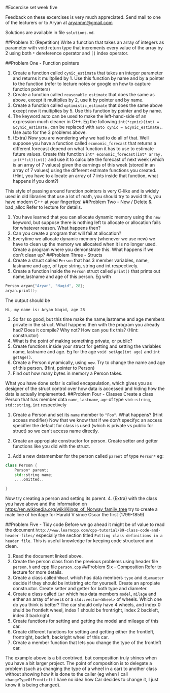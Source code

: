 #Excercise set week five

Feedback on these excercises is very much appreciated. Send mail to one of the lecturers or to Aryan at aryannm@gmail.com

Solutions are available in file `solutions.md`.

##Problem X: (Repetition)
Write a function that takes an array of integers as parameter with void return type that increments every value of the array by 2 using both `*` dereference operator and `[]` index operator.

##Problem One - Function pointers
1. Create a function called `cynic_estimate` that takes an integer parameter and returns it mulitplied by 1. Use this function by name and by a pointer to the function (refer to lecture notes or google on how to capture function pointers)
2. Create a function called `reasonable_estimate` that does the same as above, except it multiplies by 2, use it by pointer and by name.
3. Create a function called `optimistic_estimate` that does the same above except now it multiplies by 5. Use this function by pointer and by name.
4. The keyword auto can be used to make the left-hand-side of an expression much cleaner in C++. Eg the following
`int(*cynic)(int) = &cynic_estimate;` can be replaced with
`auto cynic = &cynic_estimate;`. Use auto for the 3 problems above.
5. (Extra) Now you are wondering why we had to do all of that. Well suppose you have a function called `economic_forecast` that returns a different forecast depend on what function it has to use to estimate future values.
Create this function `int* economic_forecast(int* array, int(*fct)(int))` and use it to calculate the forecast of next week (which is an array of 7 values) given the earnings of this week (stored in an array of 7 values) using the different estimate functions you created. (Hint, you have to allocate an array of 7 ints inside that function, what happens if you dont?)

This style of passing around function pointers is very C-like and is widely used in old libraries that use a lot of math, you should try to avoid this, you have modern C++ at your fingertips!
##Problem Two - New / Delete  & bad_alloc
Refer to lecture for details.
1. You have learned that you can allocate dynamic memory using the `new` keyword, but suppose there is nothing left to allocate or allocation fails for whatever reason. What happens then?
2. Can you create a program that will fail at allocation?
3. Everytime we allocate dynamic memory (whenever we use new) we have to clean up the memory we allocated when it is no longer used. Create a program where you demonstrate this. What happens if we don't clean up?
##Problem Three - Structs
1. Create a struct called `Person` that has 3 member variables, name, lastname and age, of type string, string and int respectively.
2. Create a function inside the `Person` struct called `print()` that prints out name,lastname and age of this person. Eg with 
```c++
Person aryan{"Aryan", "Naqid", 28};
aryan.print();
```
The output should be 
```
Hi, my name is: Aryan Naqid, age 28
```
3. So far so good, but this time make the name,lastname and age members private in the struct. What happens then with the program you already had? Does it compile? Why not? How can you fix this? (Hint: constructor)
4. What is the point of making something private, or public?
5. Create functions inside your struct for getting and setting the variables name, lastname and age. Eg for the age
`void setAge(int age)` and `int getAge()`.
6. Create a Person dynamically, using `new`. Try to change the name and age of this person. (Hint, pointer to Person)
7. Find out how many bytes in memory a Person takes.

What you have done sofar is called encapsulation, which gives you as designer of the struct control over how data is accessed and hiding how the data is actually implemented.
##Problem Four - Classes
Create a class Person that has member data `name`, `lastname`, `age` of type `std::string`, `std::string`, `int` respectively
1. Create a Person and set its `name` member to `"Foo"`. What happens? (Hint access modifier)
Now that we know that if we don't specifyc an access specifier the default for class is used (which is private vs public for struct) so we can't access name directly.

2. Create an appropiate constructor for person. Create setter and getter functions like you did with the struct.
3. Add a new datamember for the person called `parent` of type `Person*` eg:
```c++
class Person {
	Person* parent;
	std::string name;
	....omitted..

}
```
Now try creating a person and setting its parent.
4. (Extra) with the class you have above and the information on https://en.wikipedia.org/wiki/Kings_of_Norway_family_tree try to create a male line of heritage for Harald V since Oscar the first (1799-1859)

##Problem Five - Tidy code
Before we go ahead it might be of value to read the document `http://www.learncpp.com/cpp-tutorial/89-class-code-and-header-files/` especially the section titled `Putting class definitions in a header file`. This is useful knowledge for keeping code structured and clean.

1. Read the document linked above.
2. Create the person class from the previous problems using header file `person.h` and cpp file `person.cpp`
##Problem Six - Composition
Refer to lecture for more details.
1. Create a class called `Wheel` which has data members `type` and `diamaeter` decide if they should be int/string etc for yourself. Create an apropiate constructor. Create setter and getter for both type and diameter.
2. Create a class called `Car` which has data members `model`, `milage` and either an array of `Wheel`s or a `std::vector<Wheel>` of wheels. Which one do you think is better? The car should only have 4 wheels, and index 0 shuld be frontleft wheel, index 1 should be frontright, index 2 backleft, index 3 backright.
3. Create functions for setting and getting the model and mileage of this car.
4. Create different functions for setting and getting either the frontleft, frontright, bacleft, backright wheel of this car.
5. Create a member function that lets you change the type of the frontleft car.

The example above is a bit contrived, but composition truly shines when you have a bit larger project. The point of composition is to delegate a problem (such as changing the type of a wheel in a car) to another class without showing how it is done to the caller (eg when I call `changeTypeOfFrontLeft` I have no idea how Car decides to change it, I just know it is being changed).
